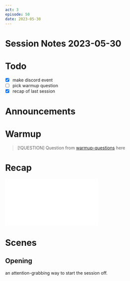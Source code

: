 ```yaml
---
act: 3
episode: 50
date: 2023-05-30
---
```

# Session Notes 2023-05-30
# Todo
- [x] make discord event
- [ ] pick warmup question
- [x] recap of last session
# Announcements
# Warmup
> [!QUESTION] Question from [warmup-questions](../notes/warmup-questions.md) here
# Recap
![a3e49](../logbook/act-iii/a3e49.md)
# Scenes
## Opening
an attention-grabbing way to start the session off.